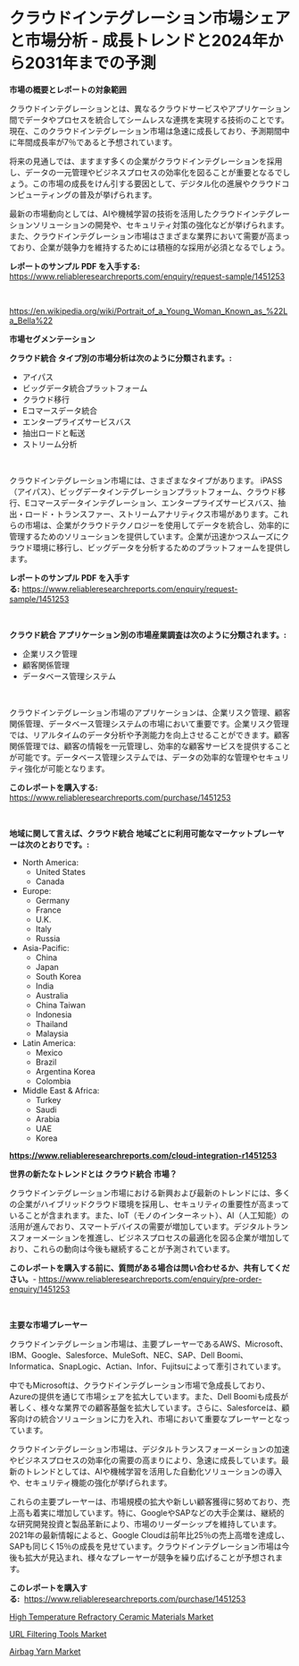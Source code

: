 <p><h1>クラウドインテグレーション市場シェアと市場分析 - 成長トレンドと2024年から2031年までの予測</h1></p><p><strong>市場の概要とレポートの対象範囲</strong></p>
<p><p>クラウドインテグレーションとは、異なるクラウドサービスやアプリケーション間でデータやプロセスを統合してシームレスな連携を実現する技術のことです。現在、このクラウドインテグレーション市場は急速に成長しており、予測期間中に年間成長率が7％であると予想されています。</p><p>将来の見通しでは、ますます多くの企業がクラウドインテグレーションを採用し、データの一元管理やビジネスプロセスの効率化を図ることが重要となるでしょう。この市場の成長をけん引する要因として、デジタル化の進展やクラウドコンピューティングの普及が挙げられます。</p><p>最新の市場動向としては、AIや機械学習の技術を活用したクラウドインテグレーションソリューションの開発や、セキュリティ対策の強化などが挙げられます。また、クラウドインテグレーション市場はさまざまな業界において需要が高まっており、企業が競争力を維持するためには積極的な採用が必須となるでしょう。</p></p>
<p><strong>レポートのサンプル PDF を入手する:</strong> <a href="https://www.reliableresearchreports.com/enquiry/request-sample/1451253">https://www.reliableresearchreports.com/enquiry/request-sample/1451253</a></p>
<p>&nbsp;</p>
<p><a href="https://en.wikipedia.org/wiki/Portrait_of_a_Young_Woman_Known_as_%22La_Bella%22">https://en.wikipedia.org/wiki/Portrait_of_a_Young_Woman_Known_as_%22La_Bella%22</a></p>
<p><strong>市場セグメンテーション</strong></p>
<p><strong>クラウド統合 タイプ別の市場分析は次のように分類されます。:</strong></p>
<p><ul><li>アイパス</li><li>ビッグデータ統合プラットフォーム</li><li>クラウド移行</li><li>Eコマースデータ統合</li><li>エンタープライズサービスバス</li><li>抽出ロードと転送</li><li>ストリーム分析</li></ul></p>
<p>&nbsp;</p>
<p><p>クラウドインテグレーション市場には、さまざまなタイプがあります。 iPASS（アイパス）、ビッグデータインテグレーションプラットフォーム、クラウド移行、Eコマースデータインテグレーション、エンタープライズサービスバス、抽出・ロード・トランスファー、ストリームアナリティクス市場があります。これらの市場は、企業がクラウドテクノロジーを使用してデータを統合し、効率的に管理するためのソリューションを提供しています。企業が迅速かつスムーズにクラウド環境に移行し、ビッグデータを分析するためのプラットフォームを提供します。</p></p>
<p><strong>レポートのサンプル PDF を入手する:</strong>&nbsp;<a href="https://www.reliableresearchreports.com/enquiry/request-sample/1451253">https://www.reliableresearchreports.com/enquiry/request-sample/1451253</a></p>
<p>&nbsp;</p>
<p><strong> クラウド統合 アプリケーション別の市場産業調査は次のように分類されます。:</strong></p>
<p><ul><li>企業リスク管理</li><li>顧客関係管理</li><li>データベース管理システム</li></ul></p>
<p>&nbsp;</p>
<p><p>クラウドインテグレーション市場のアプリケーションは、企業リスク管理、顧客関係管理、データベース管理システムの市場において重要です。企業リスク管理では、リアルタイムのデータ分析や予測能力を向上させることができます。顧客関係管理では、顧客の情報を一元管理し、効率的な顧客サービスを提供することが可能です。データベース管理システムでは、データの効率的な管理やセキュリティ強化が可能となります。</p></p>
<p><strong>このレポートを購入する:</strong>&nbsp; <a href="https://www.reliableresearchreports.com/purchase/1451253">https://www.reliableresearchreports.com/purchase/1451253</a></p>
<p>&nbsp;</p>
<p><strong>地域に関して言えば、クラウド統合 地域ごとに利用可能なマーケットプレーヤーは次のとおりです。:</strong></p>
<p><ul>
    <li>
        North America:
        <ul>
            <li>United States</li>
            <li>Canada</li>
        </ul>
    </li>
    <li>
        Europe:
        <ul>
            <li>Germany</li>
            <li>France</li>
            <li>U.K.</li>
            <li>Italy</li>
            <li>Russia</li>
        </ul>
    </li>
    <li>
        Asia-Pacific:
        <ul>
            <li>China</li>
            <li>Japan</li>
            <li>South Korea</li>
            <li>India</li>
            <li>Australia</li>
            <li>China Taiwan</li>
            <li>Indonesia</li>
            <li>Thailand</li>
            <li>Malaysia</li>
        </ul>
    </li>
    <li>
        Latin America:
        <ul>
            <li>Mexico</li>
            <li>Brazil</li>
            <li>Argentina Korea</li>
            <li>Colombia</li>
        </ul>
    </li>
    <li>
        Middle East & Africa:
        <ul>
            <li>Turkey</li>
            <li>Saudi</li>
            <li>Arabia</li>
            <li>UAE</li>
            <li>Korea</li>
        </ul>
    </li>
    </ul></p>
<p><strong><a href="https://www.reliableresearchreports.com/cloud-integration-r1451253">https://www.reliableresearchreports.com/cloud-integration-r1451253</a></strong>&nbsp;</p>
<p><strong>世界の新たなトレンドとは クラウド統合 市場？</strong></p>
<p><p>クラウドインテグレーション市場における新興および最新のトレンドには、多くの企業がハイブリッドクラウド環境を採用し、セキュリティの重要性が高まっていることが含まれます。また、IoT（モノのインターネット）、AI（人工知能）の活用が進んでおり、スマートデバイスの需要が増加しています。デジタルトランスフォーメーションを推進し、ビジネスプロセスの最適化を図る企業が増加しており、これらの動向は今後も継続することが予測されています。</p></p>
<p><strong>このレポートを購入する前に、質問がある場合は問い合わせるか、共有してください。</strong>- <a href="https://www.reliableresearchreports.com/enquiry/pre-order-enquiry/1451253">https://www.reliableresearchreports.com/enquiry/pre-order-enquiry/1451253</a></p>
<p>&nbsp;</p>
<p><strong>主要な市場プレーヤー</strong></p>
<p><p>クラウドインテグレーション市場は、主要プレーヤーであるAWS、Microsoft、IBM、Google、Salesforce、MuleSoft、NEC、SAP、Dell Boomi、Informatica、SnapLogic、Actian、Infor、Fujitsuによって牽引されています。</p><p>中でもMicrosoftは、クラウドインテグレーション市場で急成長しており、Azureの提供を通じて市場シェアを拡大しています。また、Dell Boomiも成長が著しく、様々な業界での顧客基盤を拡大しています。さらに、Salesforceは、顧客向けの統合ソリューションに力を入れ、市場において重要なプレーヤーとなっています。</p><p>クラウドインテグレーション市場は、デジタルトランスフォーメーションの加速やビジネスプロセスの効率化の需要の高まりにより、急速に成長しています。最新のトレンドとしては、AIや機械学習を活用した自動化ソリューションの導入や、セキュリティ機能の強化が挙げられます。</p><p>これらの主要プレーヤーは、市場規模の拡大や新しい顧客獲得に努めており、売上高も着実に増加しています。特に、GoogleやSAPなどの大手企業は、継続的な研究開発投資と製品革新により、市場のリーダーシップを維持しています。2021年の最新情報によると、Google Cloudは前年比25％の売上高増を達成し、SAPも同じく15％の成長を見せています。クラウドインテグレーション市場は今後も拡大が見込まれ、様々なプレーヤーが競争を繰り広げることが予想されます。</p></p>
<p><strong>このレポートを購入する:</strong>&nbsp;&nbsp;<a href="https://www.reliableresearchreports.com/purchase/1451253">https://www.reliableresearchreports.com/purchase/1451253</a></p>
<p><p><a href="https://github.com/ruddyyedelwadw/Market-Research-Report-List-3/blob/main/high-temperature-refractory-ceramic-materials-market.md">High Temperature Refractory Ceramic Materials Market</a></p><p><a href="https://issuu.com/reportprime-2/docs/url-filtering-tools-market-size-2030.pptx">URL Filtering Tools Market</a></p><p><a href="https://github.com/lorenzaSchmeler/Market-Research-Report-List-2/blob/main/airbag-yarn-market.md">Airbag Yarn Market</a></p></p>